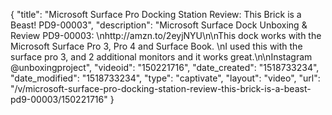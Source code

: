 {
    "title": "Microsoft Surface Pro Docking Station Review: This Brick is a Beast! PD9-00003",
    "description": "Microsoft Surface Dock Unboxing & Review PD9-00003: \nhttp:\/\/amzn.to\/2eyjNYU\n\nThis dock works with the Microsoft Surface Pro 3, Pro 4 and Surface Book. \nI used this with the surface pro 3, and 2 additional monitors and it works great.\n\nInstagram @unboxingproject",
    "videoid": "150221716",
    "date_created": "1518733234",
    "date_modified": "1518733234",
    "type": "captivate",
    "layout": "video",
    "url": "\/v\/microsoft-surface-pro-docking-station-review-this-brick-is-a-beast-pd9-00003\/150221716"
}